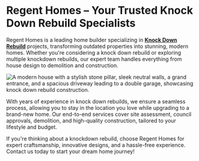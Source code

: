 # Regent Homes – Your Trusted Knock Down Rebuild Specialists
Regent Homes is a leading home builder specializing in **[Knock Down Rebuild](https://regenthomes.com.au/knock-down-rebuild/)** projects, transforming outdated properties into stunning, modern homes. Whether you're considering a knock down rebuild or exploring multiple knockdown rebuilds, our expert team handles everything from house design to demolition and construction.
<html>
<body>
<!--StartFragment--><google-sheets-html-origin><!--td {border: 1px solid #cccccc;}br {mso-data-placement:same-cell;}-->
<img src="https://regenthomes.com.au/wp-content/uploads/2024/05/Regent-Homes-Display-Home-Blackwood-Park-116.jpg" alt="A modern house with a stylish stone pillar, sleek neutral walls, a grand entrance, and a spacious driveway leading to a double garage, showcasing knock down rebuild construction."/>


<!--EndFragment-->
</body>
</html>

With years of experience in knock down rebuilds, we ensure a seamless process, allowing you to stay in the location you love while upgrading to a brand-new home. Our end-to-end services cover site assessment, council approvals, demolition, and high-quality construction, tailored to your lifestyle and budget.

If you're thinking about a knockdown rebuild, choose Regent Homes for expert craftsmanship, innovative designs, and a hassle-free experience. Contact us today to start your dream home journey!

